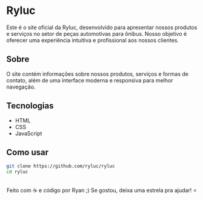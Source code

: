 # Ryluc

Este é o site oficial da Ryluc, desenvolvido para apresentar nossos produtos e serviços no setor de peças automotivas para ônibus. Nosso objetivo é oferecer uma experiência intuitiva e profissional aos nossos clientes.

## Sobre
O site contém informações sobre nossos produtos, serviços e formas de contato, além de uma interface moderna e responsiva para melhor navegação.

## Tecnologias
- HTML
- CSS
- JavaScript

## Como usar
```bash
git clone https://github.com/ryluc/ryluc
cd ryluc
```

<br/>
<div align="center">
Feito com ☕ e código por Ryan ;) Se gostou, deixa uma estrela pra ajudar! ⭐
</div>
